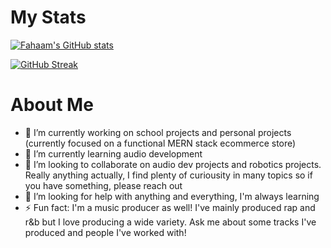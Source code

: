 # My Stats 
[![Fahaam's GitHub stats](https://github-readme-stats.vercel.app/api?username=fahaamtashfeen&theme=cobalt)](https://github.com/anuraghazra/github-readme-stats)

[![GitHub Streak](https://streak-stats.demolab.com/?user=fahaamtashfeen&theme=cobalt)](https://git.io/streak-stats)

# About Me

- 🔭 I’m currently working on school projects and personal projects (currently focused on a functional MERN stack ecommerce store)
- 🌱 I’m currently learning audio development
- 👯 I’m looking to collaborate on audio dev projects and robotics projects. Really anything actually, I find plenty of curiousity in many topics so if you have something, please reach out
- 🤔 I’m looking for help with anything and everything, I'm always learning
- ⚡ Fun fact: I'm a music producer as well! I've mainly produced rap and r&b but I love producing a wide variety. Ask me about some tracks I've produced and people I've worked with!

